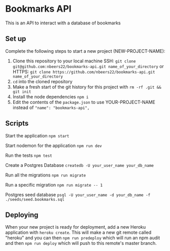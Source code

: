 # Bookmarks API

This is an API to interact with a database of bookmarks

## Set up

Complete the following steps to start a new project (NEW-PROJECT-NAME):

1. Clone this repository to your local machine SSH: 
`git clone git@github.com:nbeers22/bookmarks-api.git name_of_your_directory`
or HTTPS: 
`git clone https://github.com/nbeers22/bookmarks-api.git name_of_your_directory`
2. `cd` into the cloned repository
3. Make a fresh start of the git history for this project with `rm -rf .git && git init`
4. Install the node dependencies `npm i`
6. Edit the contents of the `package.json` to use YOUR-PROJECT-NAME instead of `"name": "bookmarks-api",`

## Scripts

Start the application `npm start`

Start nodemon for the application `npm run dev`

Run the tests `npm test`

Create a Postgres Database `createdb -U your_user_name your_db_name`

Run all the migrations `npm run migrate`

Run a specific migration `npm run migrate -- 1`

Postgres seed database `psql -U your_user_name -d your_db_name -f ./seeds/seed.bookmarks.sql`

## Deploying

When your new project is ready for deployment, add a new Heroku application with `heroku create`. This will make a new git remote called "heroku" and you can then `npm run predeploy` which will run an npm audit and then `npm run deploy` which will push to this remote's master branch.